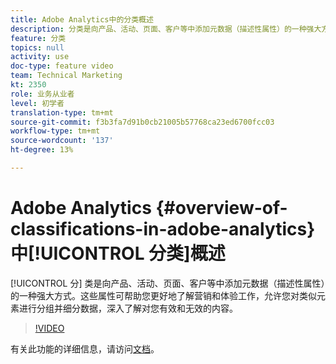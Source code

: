 ```yaml
---
title: Adobe Analytics中的分类概述
description: 分类是向产品、活动、页面、客户等中添加元数据（描述性属性）的一种强大方法。 这些属性可帮助您更好地了解营销和体验工作，允许您对类似元素进行分组并细分数据，深入了解对您有效和无效的内容。
feature: 分类
topics: null
activity: use
doc-type: feature video
team: Technical Marketing
kt: 2350
role: 业务从业者
level: 初学者
translation-type: tm+mt
source-git-commit: f3b3fa7d91b0cb21005b57768ca23ed6700fcc03
workflow-type: tm+mt
source-wordcount: '137'
ht-degree: 13%

---
```



# Adobe Analytics {#overview-of-classifications-in-adobe-analytics}中[!UICONTROL 分类]概述

[!UICONTROL 分] 类是向产品、活动、页面、客户等中添加元数据（描述性属性）的一种强大方式。这些属性可帮助您更好地了解营销和体验工作，允许您对类似元素进行分组并细分数据，深入了解对您有效和无效的内容。

>[!VIDEO](https://video.tv.adobe.com/v/16853/?quality=12)

有关此功能的详细信息，请访问[文档](https://marketing.adobe.com/resources/help/zh_CN/reference/classifications.html)。
